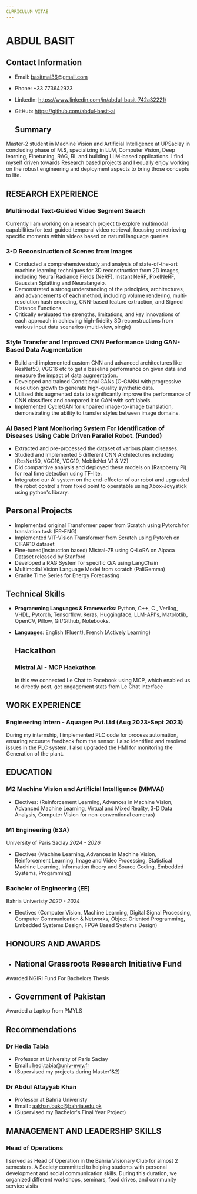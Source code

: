 ```yaml
---
CURRICULUM VITAE
---
```



#  ABDUL BASIT

## Contact Information

- Email: basitmal36@gmail.com
- Phone: +33 773642923
- LinkedIn: https://www.linkedin.com/in/abdul-basit-742a32221/
- GitHub: https://github.com/abdul-basit-ai

  ## Summary

Master-2 student in Machine Vision and Artificial Intelligence at UPSaclay in concluding phase of M.S, specializing in LLM, Computer Vision, Deep learning, Finetuning, RAG, RL and building LLM-based applications. I find myself driven towards Research based projects and I equally enjoy working on the robust engineering and deployment aspects to bring those concepts to life.

## RESEARCH EXPERIENCE

### Multimodal Text-Guided Video Segment Search 

Currently I am working on a research project to explore multimodal capabilities for text-guided temporal video retrieval, focusing on retrieving specific moments within videos based on natural language queries. 

### 3-D Reconstruction of Scenes from Images

- Conducted a comprehensive study and analysis of state-of-the-art machine learning techniques for 3D reconstruction from 2D
images, including Neural Radiance Fields (NeRF), Instant NeRF, PixelNeRF, Gaussian Splatting and Neuralangelo.
- Demonstrated a strong understanding of the principles, architectures, and advancements of each method, including volume
rendering, multi-resolution hash encoding, CNN-based feature extraction, and Signed Distance Functions.
- Critically evaluated the strengths, limitations, and key innovations of each approach in achieving high-fidelity 3D reconstructions
from various input data scenarios (multi-view, single)

### Style Transfer and Improved CNN Performance Using GAN-Based Data Augmentation

- Build and implemented custom CNN and advanced architectures like ResNet50, VGG16 etc to get a baseline performance on
given data and measure the impact of data augmentation.
- Developed and trained Conditional GANs (C-GANs) with progressive resolution growth to generate high-quality synthetic data.
- Utilized this augmented data to significantly improve the performance of CNN classifiers and compared it to GAN with soft labels.
- Implemented CycleGAN for unpaired image-to-image translation, demonstrating the ability to transfer styles between image
domains.

### AI Based Plant Monitoring System For Identification of Diseases Using Cable Driven Parallel Robot. (Funded)

- Extracted and pre-processed the dataset of various plant diseases.
- Studied and Implemented 5 different CNN Architectures including (ResNet50, VGG16, VGG19, MobileNet V1 & V2)
- Did comparitive analysis and deployed these models on (Raspberry Pi) for real time detection using TF-lite.
- Integrated our AI system on the end-effector of our robot and upgraded the robot control's from fixed point to operatable using Xbox-Joyystick using python's library.

## Personal Projects

- Implemented original Transformer paper from Scratch using Pytorch for translation task (FR-ENG)
- Implemented VIT-Vision Transformer from Scratch using Pytorch on CIFAR10 dataset
- Fine-tuned(Instruction based) Mistral-7B using Q-LoRA on Alpaca Dataset released by Stanford
- Developed a RAG System for specific Q/A using LangChain
- Multimodal Vision Language Model from scratch (PaliGemma)
- Granite Time Series for Energy Forecasting

## Technical Skills

- **Programming Languages & Frameworks**: Python, C++, C , Verilog, VHDL, Pytorch, Tensorflow, Keras, Huggingface, LLM-API's, Matplotlib, OpenCV, Pillow, Git/Github, Notebooks.
- **Languages**: English (Fluent), French (Actively Learning)

  ## Hackathon
  ### Mistral AI - MCP Hackathon
  In this we connected Le Chat to Facebook using MCP, which enabled us to directly post, get engagement stats from Le Chat interface

## WORK EXPERIENCE	

### Engineering Intern - Aquagen Pvt.Ltd (Aug 2023-Sept 2023)
During my internship, I implemented PLC code for process automation, ensuring accurate feedback from the sensor. I also identified and resolved issues in the PLC system. I also upgraded the HMI for monitoring the Generation of the plant.   

  ## EDUCATION

### M2 Machine Vision and Artificial Intelligence (MMVAI)
- Electives: (Reinforcement Learning, Advances in Machine Vision, Advanced Machine Learning, Virtual and Mixed Reality, 3-D Data Analysis, Computer Vision for non-conventional cameras)
### M1 Engineering (E3A)
University of Paris Saclay *2024 - 2026*
- Electives (Machine Learning, Advances in Machine Vision, Reinforcement Learning, Image and Video Processing, Statistical Machine Learning, Information theory and Source Coding, Embedded Systems, Progamming)
  
### Bachelor of Engineering (EE)
Bahria Univeristy *2020 - 2024*
- Electives (Computer Vision, Machine Learning, Digital Signal Processing, Computer Communication & Networks, Object Oriented
Programming, Embedded Systems Design, FPGA Based Systems Design)

## HONOURS AND AWARDS
- ## National Grassroots Research Initiative Fund
Awarded NGIRI Fund For Bachelors Thesis
- ## Government of Pakistan
Awarded a Laptop from PMYLS

 ## Recommendations
 ### Dr Hedia Tabia
 - Professor at University of Paris Saclay
 - Email : hedi.tabia@univ-evry.fr
 - (Supervised my projects during Master1&2)
 ### Dr Abdul Attayyab Khan
  - Professor at Bahria Univeristy
 - Email : aakhan.bukc@bahria.edu.pk
 - (Supervised my Bachelor's Final Year Project)

## MANAGEMENT AND LEADERSHIP SKILLS
### Head of Operations
I served as Head of Operation in the Bahria Visionary Club for almost 2 semesters. A Society committed to helping students with
personal development and social communication skills. During this duration, we organized different workshops, seminars, food
drives, and community service visits



